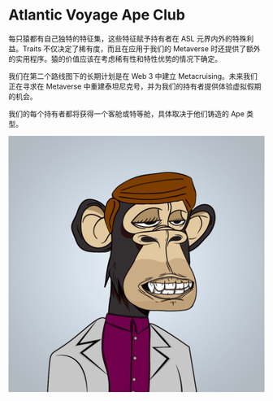 # Atlantic Voyage Ape Club

每只猿都有自己独特的特征集，这些特征赋予持有者在 ASL 元界内外的特殊利益。Traits 不仅决定了稀有度，而且在应用于我们的 Metaverse 时还提供了额外的实用程序。猿的价值应该在考虑稀有性和特性优势的情况下确定。

我们在第二个路线图下的长期计划是在 Web 3 中建立 Metacruising。未来我们正在寻求在 Metaverse 中重建泰坦尼克号，并为我们的持有者提供体验虚拟假期的机会。

我们的每个持有者都将获得一个客舱或特等舱，具体取决于他们铸造的 Ape 类型。

![nft](unnamed.png)

